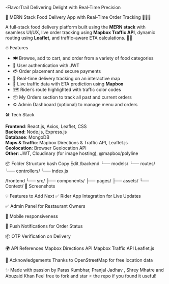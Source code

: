 -FlavorTrail
Delivering Delight with Real-Time Precision

🍔 MERN Stack Food Delivery App with Real-Time Order Tracking 🚴‍♂️📍

A full-stack food delivery platform built using the **MERN stack** with seamless UI/UX, live order tracking using **Mapbox Traffic API**, dynamic routing using **Leaflet**, and traffic-aware ETA calculations. 🧭🍕

🔥 Features

- 🍽️ Browse, add to cart, and order from a variety of food categories
- 👤 User authentication with JWT
- 💳 Order placement and secure payments
- 📍 Real-time delivery tracking on an interactive map
- 🚦 Live traffic data with ETA prediction using **Mapbox**
- 🗺️ Rider’s route highlighted with traffic color codes
- 📦 My Orders section to track all past and current orders
- ⚙️ Admin Dashboard (optional) to manage menu and orders

🛠️ Tech Stack

**Frontend**: React.js, Axios, Leaflet, CSS  
**Backend**: Node.js, Express.js  
**Database**: MongoDB  
**Maps & Traffic**: Mapbox Directions & Traffic API, Leaflet.js  
**Geolocation**: Browser Geolocation API  
**Other**: JWT, Cloudinary (for image hosting), @mapbox/polyline


📦 Folder Structure
bash
Copy
Edit
/backend
  └── models/
  └── routes/
  └── controllers/
  └── index.js

/frontend
  └── src/
      ├── components/
      ├── pages/
      ├── assets/
      └── Context/
📸 Screenshots



💡 Features to Add Next
✅ Rider App Integration for Live Updates

✅ Admin Panel for Restaurant Owners

📱 Mobile responsiveness

🔔 Push Notifications for Order Status

📦 OTP Verification on Delivery

🌍 API References
Mapbox Directions API
Mapbox Traffic API
Leaflet.js

🙌 Acknowledgements
Thanks to OpenStreetMap for free location data

✨ Made with passion by Paras Kumbhar, Pranjal Jadhav , Shrey Mhatre and Abuzaid Khan
Feel free to fork and star ⭐ the repo if you found it useful!
